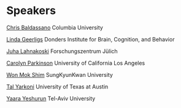 # Speakers
[Chris Baldassano](http://www.dpmlab.org/) Columbia University

[Linda Geerligs](https://www.ru.nl/english/people/geerligs-l/) Donders Institute for Brain, Cognition, and Behavior

[Juha Lahnakoski](https://users.aalto.fi/~jlahnako/) Forschungszentrum Jülich

[Carolyn Parkinson](http://csnlab.org/) University of California Los Angeles

[Won Mok Shim](http://wshimlab.com/) SungKyunKwan University

[Tal Yarkoni](https://talyarkoni.org/) University of Texas at Austin

[Yaara Yeshurun](https://people.socsci.tau.ac.il/mu/yaarayeshurun/) Tel-Aviv University

